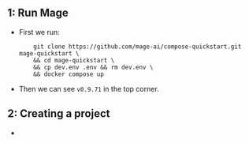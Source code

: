 ## 1: Run Mage
- First we run:
    ```
        git clone https://github.com/mage-ai/compose-quickstart.git mage-quickstart \   
        && cd mage-quickstart \
        && cp dev.env .env && rm dev.env \
        && docker compose up
    ```
- Then we can see `v0.9.71` in the top corner. 

## 2: Creating a project
- 